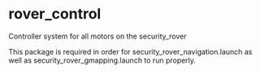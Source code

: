 # rover_control
Controller system for all motors on the security_rover

This package is required in order for security_rover_navigation.launch as well as security_rover_gmapping.launch to run properly.
